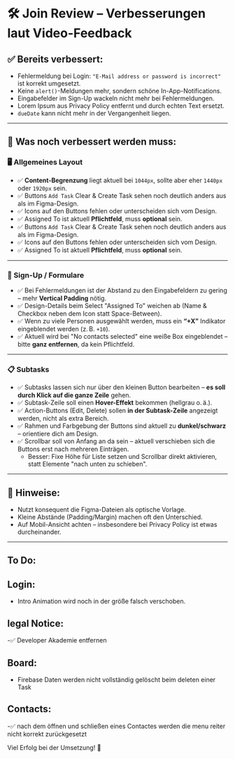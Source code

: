 # 🛠 Join Review – Verbesserungen laut Video-Feedback

## ✅ Bereits verbessert:
- Fehlermeldung bei Login: `"E-Mail address or password is incorrect"` ist korrekt umgesetzt.
- Keine `alert()`-Meldungen mehr, sondern schöne In-App-Notifications.
- Eingabefelder im Sign-Up wackeln nicht mehr bei Fehlermeldungen.
- Lorem Ipsum aus Privacy Policy entfernt und durch echten Text ersetzt.
- `dueDate` kann nicht mehr in der Vergangenheit liegen.

---

## 🚧 Was noch verbessert werden muss:

### 🖥 Allgemeines Layout
- ✅ **Content-Begrenzung** liegt aktuell bei `1044px`, sollte aber eher `1440px` oder `1920px` sein.
- ✅ Buttons `Add Task` Clear & Create Task sehen noch deutlich anders aus als im Figma-Design.
- ✅ Icons auf den Buttons fehlen oder unterscheiden sich vom Design.
- ✅ Assigned To ist aktuell **Pflichtfeld**, muss **optional** sein.
- ✅ Buttons `Add Task` Clear & Create Task sehen noch deutlich anders aus als im Figma-Design.
- ✅ Icons auf den Buttons fehlen oder unterscheiden sich vom Design.
- ✅ Assigned To ist aktuell **Pflichtfeld**, muss **optional** sein.

---

### 🧾 Sign-Up / Formulare
- ✅ Bei Fehlermeldungen ist der Abstand zu den Eingabefeldern zu gering – mehr **Vertical Padding** nötig.
- ✅ Design-Details beim Select "Assigned To" weichen ab (Name & Checkbox neben dem Icon statt Space-Between).
- ✅ Wenn zu viele Personen ausgewählt werden, muss ein **“+X”** Indikator eingeblendet werden (z. B. `+10`).
- ✅ Aktuell wird bei "No contacts selected" eine weiße Box eingeblendet – bitte **ganz entfernen**, da kein Pflichtfeld.

---

### 📋 Subtasks
- ✅ Subtasks lassen sich nur über den kleinen Button bearbeiten – **es soll durch Klick auf die ganze Zeile** gehen.
- ✅ Subtask-Zeile soll einen **Hover-Effekt** bekommen (hellgrau o. ä.).
- ✅ Action-Buttons (Edit, Delete) sollen **in der Subtask-Zeile** angezeigt werden, nicht als extra Bereich.
- ✅ Rahmen und Farbgebung der Buttons sind aktuell zu **dunkel/schwarz** – orientiere dich am Design.
- ✅ Scrollbar soll von Anfang an da sein – aktuell verschieben sich die Buttons erst nach mehreren Einträgen.
  - Besser: Fixe Höhe für Liste setzen und Scrollbar direkt aktivieren, statt Elemente "nach unten zu schieben".

---

## 📝 Hinweise:
- Nutzt konsequent die Figma-Dateien als optische Vorlage.
- Kleine Abstände (Padding/Margin) machen oft den Unterschied.
- Auf Mobil-Ansicht achten – insbesondere bei Privacy Policy ist etwas durcheinander.

---



## To Do:

## Login:

- Intro Animation wird noch in der größe falsch verschoben.

## legal Notice:

-✅ Developer Akademie entfernen


## Board:

- Firebase Daten werden nicht vollständig gelöscht beim deleten einer Task


## Contacts:

-✅ nach dem öffnen und schließen eines Contactes werden die menu reiter nicht korrekt zurückgesetzt





Viel Erfolg bei der Umsetzung! 💪

